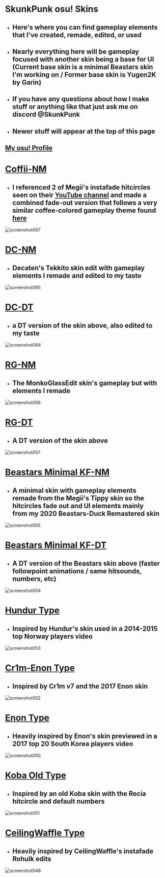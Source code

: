 # SkunkPunk osu! Skins
- ## Here's where you can find gameplay elements that I've created, remade, edited, or used
- ## Nearly everything here will be gameplay focused with another skin being a base for UI (Current base skin is a minimal Beastars skin I'm working on / Former base skin is Yugen2K by Garin)
- ## If you have any questions about how I make stuff or anything like that just ask me on discord @SkunkPunk
- ## Newer stuff will appear at the top of this page
<p align="center">

## [My osu! Profile](https://osu.ppy.sh/users/7969090)

# [Coffii-NM](https://drive.google.com/file/d/1xyNgMmi4i8Njn3EiwB02CLuTPdc04lpc/view?usp=sharing)
- ## I referenced 2 of Megii's instafade hitcircles seen on their [YouTube channel](https://www.youtube.com/@Megii) and made a combined fade-out version that follows a very similar coffee-colored gameplay theme found [here](https://www.youtube.com/watch?v=KNo8qwvo_lM)
![screenshot067](https://github.com/user-attachments/assets/b496fb52-5a38-4769-8876-f86ac7037281)


# [DC-NM](https://drive.google.com/file/d/1geugiPV-4JbvqHbovSHbXQigQ_0jYjMf/view?usp=sharing)
- ## Decaten's Tekkito skin edit with gameplay elements I remade and edited to my taste
![screenshot065](https://github.com/user-attachments/assets/ead708c9-379d-4c25-b44a-5bd09d1aafee)

# [DC-DT](https://drive.google.com/file/d/15X_mABTErK_vWJ5zBj3ZkAOkeunfi6BE/view?usp=sharing)
- ## a DT version of the skin above, also edited to my taste
![screenshot064](https://github.com/user-attachments/assets/d098065d-d1f0-4806-bbb8-8934d9f61e18)

# [RG-NM](https://drive.google.com/file/d/14KWztkaN--Na4y7IULGOv_7-uj0zm8H6/view?usp=sharing)
- ## The MonkoGlassEdit skin's gameplay but with elements I remade
![screenshot056](https://github.com/user-attachments/assets/9b52576e-5a5f-43ee-84e7-e6f69dee53e3)

# [RG-DT](https://drive.google.com/file/d/1-c25ts91zUi0gdnz-SpGeivVvNcSmdL_/view?usp=sharing)
- ## A DT version of the skin above
![screenshot057](https://github.com/user-attachments/assets/96c9abbc-c78a-4690-891f-76c50b71e8ad)

# [Beastars Minimal KF-NM](https://drive.google.com/file/d/15tXDFQjeflliqE2ijw22aFIGdGmatDkd/view?usp=sharing)
- ## A minimal skin with gameplay elements remade from the Megii's Tippy skin so the hitcircles fade out and UI elements mainly from my 2020 Beastars-Duck Remastered skin
![screenshot055](https://github.com/user-attachments/assets/7fef9337-cf83-4d87-b245-73c453535977)

# [Beastars Minimal KF-DT](https://drive.google.com/file/d/1XWoAk9QiujN3qOLnkAxWY73_c1L_bWJf/view?usp=sharing)
- ## A DT version of the Beastars skin above (faster followpoint animations / same hitsounds, numbers, etc)
![screenshot054](https://github.com/user-attachments/assets/a37907c7-501b-4c26-85b1-c08a4bc4808d)

  
# [Hundur Type](https://drive.google.com/file/d/1GslzeUmu1tRy20DNUEH7yhayKuauTgGV/view?usp=sharing)
- ## Inspired by Hundur's skin used in a 2014-2015 top Norway players video
![screenshot053](https://github.com/user-attachments/assets/c9d90d2f-ddd1-4a39-982b-7a17dc374a9d)

# [Cr1m-Enon Type](https://drive.google.com/file/d/1a8oLEEh4Yhm_s__dwq_WMn-q7Rt78pFv/view?usp=sharing)
- ## Inspired by Cr1m v7 and the 2017 Enon skin
 ![screenshot052](https://github.com/user-attachments/assets/19770b38-2e21-4f46-9bcb-9a6ed33bff85)

# [Enon Type](https://drive.google.com/file/d/1C2DLvlgP6GGEUrLcYmOAopRXfh8eNP30/view?usp=sharing)
- ## Heavily inspired by Enon's skin previewed in a 2017 top 20 South Korea players video
![screenshot050](https://github.com/user-attachments/assets/dd66d63d-d40c-461e-9a74-c6d0566b4cda)

# [Koba Old Type](https://drive.google.com/file/d/1mHe2U9OX1OHp1NIMG9n-dtO36z4wwNGE/view?usp=sharing)
- ## Inspired by an old Koba skin with the Recia hitcircle and default numbers
![screenshot051](https://github.com/user-attachments/assets/0beb784d-e5bc-41ab-a917-2843a6994b73)

# [CeilingWaffle Type](https://drive.google.com/file/d/1SsQ-CuZkEBgsosvYWQDhYcv-S5a8sUJV/view?usp=sharing) 
- ## Heavily inspired by CeilingWaffle's instafade Rohulk edits
![screenshot048](https://github.com/user-attachments/assets/47add5c9-ff6a-4595-be6b-97dec8e2a53e)
